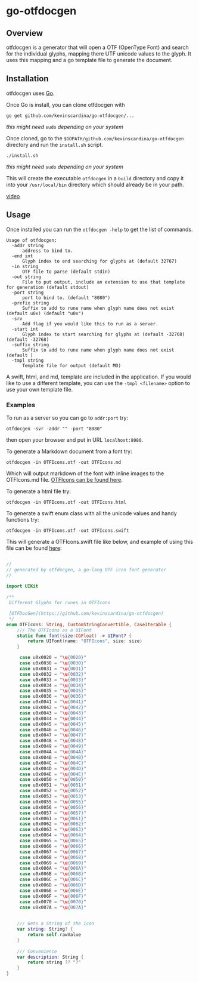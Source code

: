 # go-otfdocgen

## Overview

otfdocgen is a generator that will open a OTF (OpenType Font) and search for the individual glyphs, mapping there UTF unicode values to the glyph.  It uses this mapping and a go template file to generate the document. 

## Installation

otfdocgen uses [Go](https://golang.org/doc/install).

Once Go is install, you can clone otfdocgen  with 

```
go get github.com/kevinscardina/go-otfdocgen/...
```

*this might need* `sudo` *depending on your system*

Once cloned, go to the `$GOPATH/github.com/kevinscardina/go-otfdocgen` directory and run the `install.sh` script.

```
./install.sh
```

*this might need* `sudo` *depending on your system*

This will create the executable `otfdocgen` in a `build` directory and copy it into your `/usr/local/bin` directory which should already be in your path.

[video](./otfdocgen.mp4)

## Usage

Once installed you can run the `otfdocgen -help` to get the list of commands.  

```
Usage of otfdocgen:
  -addr string
      address to bind to.
  -end int
      Glyph index to end searching for glyphs at (default 32767)
  -in string
      OTF file to parse (default stdin)
  -out string
      File to put output, include an extension to use that template for generation (default stdout)
  -port string
      port to bind to. (default "8080")
  -prefix string
      Suffix to add to rune name when glyph name does not exist (default u0x) (default "u0x")
  -srv
      Add flag if you would like this to run as a server.
  -start int
      Glyph index to start searching for glyphs at (default -32768) (default -32768)
  -suffix string
      Suffix to add to rune name when glyph name does not exist (default )
  -tmpl string
      Template file for output (default MD)
```
A swift, html, and md, template are included in the application.  If you would like to use a different template, you can use the `-tmpl <filename>` option to use your own template file.  

### Examples

To run as a server so you can go to `addr:port` try:

```
otfdocgen -svr -addr "" -port "8080"
```

then open your browser and put in URL `localhost:8080`.

To generate a Markdown document from a font try:

```
otfdocgen -in OTFIcons.otf -out OTFIcons.md
```

Which will output markdown of the font with inline images to the OTFIcons.md file.  [OTFIcons can be found here](https://www.fontspace.com/adobe/otf-icons).

To generate a html file try:

```
otfdocgen -in OTFIcons.otf -out OTFIcons.html
```

To generate a swift enum class with all the unicode values and handy functions try:

```
otfdocgen -in OTFIcons.otf -out OTFIcons.swift
```

This will generate a OTFIcons.swift file like below, and example of using this file can be found [here](https://github.com/kevinscardina/swift-otficon):

```swift

//
// generated by otfdocgen, a go-lang OTF icon font generator
//

import UIKit
    
/**
 Different Glyphs for runes in OTFIcons 

 [OTFDocGen](https://github.com/kevinscardina/go-otfdocgen)
 */
enum OTFIcons: String, CustomStringConvertible, CaseIterable {
	/// The OTFIcons as a UIFont
	static func font(size:CGFloat) -> UIFont? {
		return UIFont(name: "OTFIcons", size: size)
	}

	 case u0x0020 = "\u{0020}"
	 case u0x0030 = "\u{0030}"
	 case u0x0031 = "\u{0031}"
	 case u0x0032 = "\u{0032}"
	 case u0x0033 = "\u{0033}"
	 case u0x0034 = "\u{0034}"
	 case u0x0035 = "\u{0035}"
	 case u0x0036 = "\u{0036}"
	 case u0x0041 = "\u{0041}"
	 case u0x0042 = "\u{0042}"
	 case u0x0043 = "\u{0043}"
	 case u0x0044 = "\u{0044}"
	 case u0x0045 = "\u{0045}"
	 case u0x0046 = "\u{0046}"
	 case u0x0047 = "\u{0047}"
	 case u0x0048 = "\u{0048}"
	 case u0x0049 = "\u{0049}"
	 case u0x004A = "\u{004A}"
	 case u0x004B = "\u{004B}"
	 case u0x004C = "\u{004C}"
	 case u0x004D = "\u{004D}"
	 case u0x004E = "\u{004E}"
	 case u0x0050 = "\u{0050}"
	 case u0x0051 = "\u{0051}"
	 case u0x0052 = "\u{0052}"
	 case u0x0053 = "\u{0053}"
	 case u0x0055 = "\u{0055}"
	 case u0x0056 = "\u{0056}"
	 case u0x0057 = "\u{0057}"
	 case u0x0061 = "\u{0061}"
	 case u0x0062 = "\u{0062}"
	 case u0x0063 = "\u{0063}"
	 case u0x0064 = "\u{0064}"
	 case u0x0065 = "\u{0065}"
	 case u0x0066 = "\u{0066}"
	 case u0x0067 = "\u{0067}"
	 case u0x0068 = "\u{0068}"
	 case u0x0069 = "\u{0069}"
	 case u0x006A = "\u{006A}"
	 case u0x006B = "\u{006B}"
	 case u0x006C = "\u{006C}"
	 case u0x006D = "\u{006D}"
	 case u0x006E = "\u{006E}"
	 case u0x006F = "\u{006F}"
	 case u0x0070 = "\u{0070}"
	 case u0x007A = "\u{007A}"
	

	/// Gets a String of the icon
	var string: String? {
		return self.rawValue
	}
    
	/// Convenience
	var description: String {
		return string ?? "?"
	}
}
```
